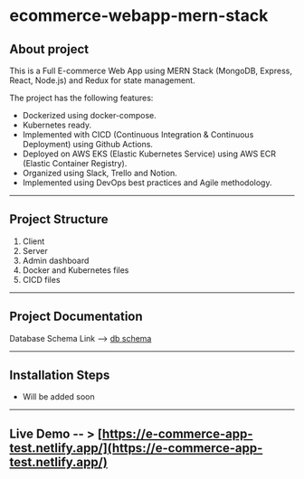 # ecommerce-webapp-mern-stack

## About project

This is  a Full E-commerce Web App using MERN Stack (MongoDB, Express, React, Node.js) and Redux for state management.

The project has the following features:
   - Dockerized using docker-compose.
   - Kubernetes ready.
   - Implemented with CICD (Continuous Integration & Continuous Deployment) using Github Actions.
   - Deployed on AWS EKS (Elastic Kubernetes Service) using AWS ECR (Elastic Container Registry).
   - Organized using Slack, Trello and Notion.
   - Implemented using DevOps best practices and Agile methodology.
---

## Project Structure

1. Client
2. Server
3. Admin dashboard 
4. Docker and Kubernetes files
5. CICD files


---

## Project Documentation

Database Schema Link --> [db schema](https://lucid.app/documents/view/41dc8682-dbec-40de-8576-ce771a96559a)

---

## Installation Steps

   - Will be added soon

---

## Live Demo -- > [https://e-commerce-app-test.netlify.app/](https://e-commerce-app-test.netlify.app/)


<!---

## Project Workflow:

1. Create a new branch from dev branch
2. Commit your changes
3. Push your changes to the remote branch
4. Create a pull request to dev branch
5. Merge the pull request to dev branch
6. Delete the remote branch
7. Delete the local branch
8. Pull the latest changes from dev branch
9. Repeat steps 1-8

## Project Branches strategy:

1. main branch is for production
2. dev branch is for development
3. feature branch is for feature development (e.g. feature/feature-name)
4. bug branch is for bug fixing (e.g. bug/bug-name)
5. test branch is for testing (e.g. test/test-name)

## How to create new branch

```bash
git checkout dev # switch to dev branch
git pull # pull the latest changes from dev branch
git checkout -b feature/feature-name # create a new branch from dev branch
git push --set-upstream origin feature/feature-name # push the new branch to remote
```

## How to delete a branch

```bash
git checkout dev # switch to dev branch
git pull # pull the latest changes from dev branch
git branch -d feature/feature-name # delete the local branch
git fetch --prune # delete the remote branch
```

## Project Commit Message:

```
1. Commit message should be in the following format:
2. "type: subject"
3. type: feat, fix, docs, style, refactor, test, chore
4. subject: start with a verb (e.g. change, add, remove)
5. subject: use the imperative, present tense: “change” not “changed” nor “changes”
6. subject: do not capitalize first letter
7. subject: do not add a period (.) at the end
8. Examples:
   - feat: add a new feature
   - fix: fix a bug
   - docs: add or update documentation
   - style: improve code style
   - refactor: refactor code
   - test: add or update tests
   - chore: update build tasks, package manager configs, etc
```

## Project Pull Request Message:

Pull request message should be in the following format:
example:

```
# Pull Request Template

## Description

Please include a summary of the change and which issue is fixed. Please also include relevant motivation and context. List any dependencies that are required for this change.

Fixes # (issue)

## Type of change

Please delete options that are not relevant.

- [] Bug fix (non-breaking change which fixes an issue)
- [] New feature (non-breaking change which adds functionality)
- [] Breaking change (fix or feature that would cause existing functionality to not work as expected)
- [] This change requires a documentation update
- [] This change requires a configuration update
- [] This change requires a database migration
- [] This change requires a new dependency
- [] This change requires a new environment variable
- [] This change requires a new dependency in package.json

```

## References:

https://www.youtube.com/@developerscorner/about

https://www.youtube.com/@SanjeevThiyagarajan/about

-->
